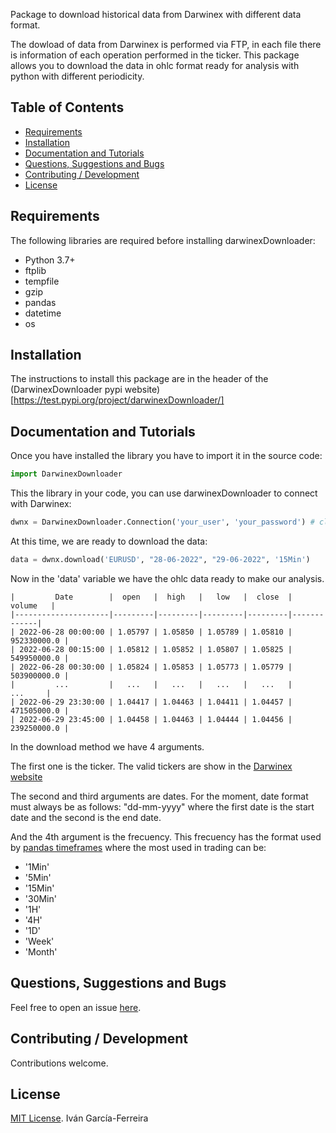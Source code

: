 Package to download historical data from Darwinex with different data format.

The dowload of data from Darwinex is performed via FTP, in each file there is information of each operation performed in the ticker. This package allows you to download the data in ohlc format ready for analysis with python with different periodicity.

## Table of Contents


  * [Requirements](#Requirements)
  * [Installation](#Installation)
  * [Documentation and Tutorials](#Documentation-and-Tutorials)
  * [Questions, Suggestions and Bugs](#questions--suggestions-and-bugs)
  * [Contributing / Development](#contributing--development)
  * [License](#license)



## Requirements

The following libraries are required before installing darwinexDownloader:

* Python 3.7+
* ftplib
* tempfile
* gzip
* pandas
* datetime
* os

## Installation

The instructions to install this package are in the header of the (DarwinexDownloader pypi website)[https://test.pypi.org/project/darwinexDownloader/]

## Documentation and Tutorials

Once you have installed the library you have to import it in the source code:

```python
import DarwinexDownloader
```

This the library in your code, you can use darwinexDownloader to connect with Darwinex:

```python
dwnx = DarwinexDownloader.Connection('your_user', 'your_password') # clase
```

At this time, we are ready to download the data:

```python
data = dwnx.download('EURUSD', "28-06-2022", "29-06-2022", '15Min')
```

Now in the 'data' variable we have the ohlc data ready to make our analysis.

```
|         Date        |  open   |  high   |   low   |  close  |    volume   |
|---------------------|---------|---------|---------|---------|-------------| 
| 2022-06-28 00:00:00 | 1.05797 | 1.05850 | 1.05789 | 1.05810 | 952330000.0 |
| 2022-06-28 00:15:00 | 1.05812 | 1.05852 | 1.05807 | 1.05825 | 549950000.0 |
| 2022-06-28 00:30:00 | 1.05824 | 1.05853 | 1.05773 | 1.05779 | 503900000.0 |
|         ...         |   ...   |   ...   |   ...   |   ...   |     ...     |
| 2022-06-29 23:30:00 | 1.04417 | 1.04463 | 1.04411 | 1.04457 | 471505000.0 |
| 2022-06-29 23:45:00 | 1.04458 | 1.04463 | 1.04444 | 1.04456 | 239250000.0 |
```

In the download method we have 4 arguments.

The first one is the ticker. The valid tickers are show in the [Darwinex website](https://www.darwinex.com/es/spreads/forex)

The second and third arguments are dates. For the moment, date format must always be as follows: "dd-mm-yyyy" where the first date is the start date and the second is the end date.

And the 4th argument is the frecuency. This frecuency has the format used by [pandas timeframes](https://pandas.pydata.org/pandas-docs/stable/user_guide/timeseries.html#offset-aliases) where the most used in trading can be:
* '1Min' 
* '5Min'
* '15Min'
* '30Min'
* '1H'
* '4H'
* '1D'
* 'Week'
* 'Month'

## Questions, Suggestions and Bugs

Feel free to open an issue [here](https://github.com/igarciaferreira/DarwinexDownloader/issues). 

## Contributing / Development

Contributions welcome. 

## License

[MIT License](./LICENSE.txt). Iván García-Ferreira